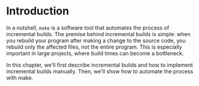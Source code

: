 # Introduction

In a nutshell, `make` is a software tool that automates the process of incremental builds. The premise behind incremental builds is simple: when you rebuild your program after making a change to the source code, you rebuild only the affected files, not the entire program. This is especially important in large projects, where build times can become a bottleneck.

In this chapter, we'll first describe incremental builds and how to implement incremental builds manually. Then, we'll show how to automate the process with make.
